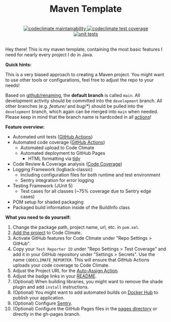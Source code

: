 <div align="center">
    <h1>Maven Template</h1>
    <br>
    <a href="https://codeclimate.com/github/niklas2810/maven-template/maintainability">
        <img alt="codeclimate maintainability" src="https://api.codeclimate.com/v1/badges/32b02cdb535c901f3280/maintainability" />
    </a>
    <a href="https://codeclimate.com/github/niklas2810/maven-template/test_coverage">
        <img alt="codeclimate test coverage" src="https://api.codeclimate.com/v1/badges/32b02cdb535c901f3280/test_coverage" />
    </a>
    <br>
    <a href="https://github.com/niklas2810/maven-template/actions?query=workflow%3A%22Unit+Tests%22">
        <img alt="unit tests" src="https://img.shields.io/github/workflow/status/niklas2810/maven-template/Unit%20Tests?logo=GitHub&style=flat-square"/></a>
    <br>
    <br>   
</div> 

Hey there! This is my maven template, containing the most
basic features I need for nearly every project I do in Java.

**Quick hints:**

This is a very biased approach to creating a Maven project. You might want to use other tools
or configurations, feel free to adjust the repo to your needs!

Based on [github/renaming](https://github.com/github/renaming), the **default branch** is called `main`.
All development activity should be committed into the `development` branch. All other branches
(e.g. _feature/_ and _bug/\*_) should be pulled into the `development` branch, which again can be merged
into `main` when needed. Please keep in mind that the branch name is hardcoded in all [actions](.github/workflows)!

**Feature overview:**

- Automated unit tests ([GitHub Actions](.github/workflows/testing.yml))
- Automated code coverage ([GitHub Actions](.github/workflows/coverage.yml))
    - Automated upload to Code Climate
    - Automated deployment to GitHub Pages
        - HTML formatting via [tidy](http://www.html-tidy.org/)
- Code Review & Coverage analysis ([Code Coverage](https://codeclimate.com/quality/))
- Logging Framework (logback-classic)
    - Including configuration files for both runtime and test environment
    - Sentry integration for error logging
-  Testing Framework (JUnit 5)
    - Test cases for all classes (~75% coverage due to Sentry edge cases) 
- POM setup for shaded packaging
- Packaged build information inside of the BuildInfo class 

**What you need to do yourself:**

1. Change the package path, project name, url, etc. in `pom.xml`.
2. [Add the project](https://codeclimate.com/github/repos/new) to Code Climate.
3. Activate GitHub features for Code Climate under "Repo Settings > GitHub".
4. Copy your `Test Reporter ID` under "Repo Settings > Test Coverage" and add it in
your GitHub repository under "Settings > Secrets". Use the name `CODECLIMATE_REPORTER`.
This will ensure that GitHub Actions uploads your code coverage to Code Climate.
5. Adjust the Project URL for the [Auto-Assign Action](.github/workflows/assign.yml).
6. Adjust the badge links in your [README](README.md).
7. (Optional) When building libraries, you might want to remove the shade plugin and add `install`
instructions.
8. (Optional) You might want to add automated builds on [Docker Hub](https://hub.docker.com) to 
publish your application.
9. (Optional) Configure [Sentry](https://sentry.io).
10. (Optional) Configure the GitHub Pages files in the [pages directory](pages) or directly in the
gh-pages branch.
